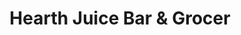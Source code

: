 ---
title: "Hearth Juice Bar & Grocer"
url: /hamilton/hearth-juice-bar-und-grocer/
shop: Lebensmittel
---